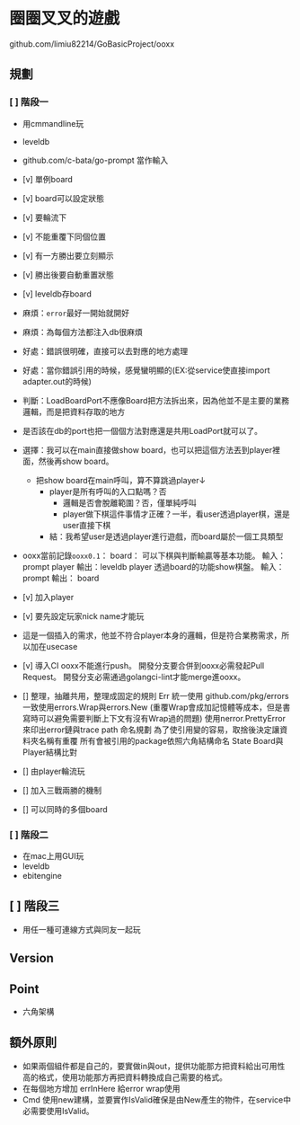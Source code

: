 # 圈圈叉叉的遊戲

github.com/limiu82214/GoBasicProject/ooxx

## 規劃

### [ ] 階段一

* 用cmmandline玩
* leveldb
* github.com/c-bata/go-prompt 當作輸入

* [v] 單例board
* [v] board可以設定狀態
* [v] 要輪流下
* [v] 不能重覆下同個位置
* [v] 有一方勝出要立刻顯示
* [v] 勝出後要自動重置狀態
* [v] leveldb存board
* 麻煩：`error`最好一開始就開好
* 麻煩：為每個方法都注入db很麻煩
* 好處：錯誤很明確，直接可以去對應的地方處理
* 好處：當你錯誤引用的時候，感覺蠻明顯的(EX:從service使直接import adapter.out的時候)
* 判斷：LoadBoardPort不應像Board把方法拆出來，因為他並不是主要的業務邏輯，而是把資料存取的地方
* 是否該在db的port也把一個個方法對應還是共用LoadPort就可以了。
* 選擇：我可以在main直接做show board，也可以把這個方法丟到player裡面，然後再show board。
    * 把show board在main呼叫，算不算跳過player↓
        * player是所有呼叫的入口點嗎？否
            * 邏輯是否會脫離範圍？否，僅單純呼叫
            * player做下棋這件事情才正確？一半，看user透過player棋，還是user直接下棋
        * 結：我希望user是透過player進行遊戲，而board屬於一個工具類型
* ooxx當前記錄`ooxx0.1`：
    board：
        可以下棋與判斷輸贏等基本功能。
        輸入：
            prompt
            player
        輸出：leveldb
    player
        透過board的功能show棋盤。
        輸入： prompt
        輸出： board
* [v] 加入player
* [v] 要先設定玩家nick name才能玩
* 這是一個插入的需求，他並不符合player本身的邏輯，但是符合業務需求，所以加在usecase
* [v] 導入CI
    ooxx不能進行push。
    開發分支要合併到ooxx必需發起Pull Request。
    開發分支必需通過golangci-lint才能merge進ooxx。
* [] 整理，抽離共用，整理成固定的規則
    Err
        統一使用 github.com/pkg/errors
        一致使用errors.Wrap與errors.New (重覆Wrap會成加記憶體等成本，但是書寫時可以避免需要判斷上下文有沒有Wrap過的問題)
        使用nerror.PrettyError來印出error鏈與trace path
    命名規劃
        為了使引用變的容易，取捨後決定讓資料夾名稱有重覆
            所有會被引用的package依照六角結構命名
    State
    Board與Player結構比對
* [] 由player輪流玩
* [] 加入三戰兩勝的機制
* [] 可以同時的多個board

### [ ] 階段二

* 在mac上用GUI玩
* leveldb
* ebitengine

## [ ] 階段三

* 用任一種可連線方式與同友一起玩

## Version

## Point

* 六角架構

## 額外原則
* 如果兩個組件都是自己的，要實做in與out，提供功能那方把資料給出可用性高的格式，使用功能那方再把資料轉換成自己需要的格式。
* 在每個地方增加 errInHere 給error wrap使用
* Cmd 使用new建構，並要實作IsValid確保是由New產生的物件，在service中必需要使用IsValid。
